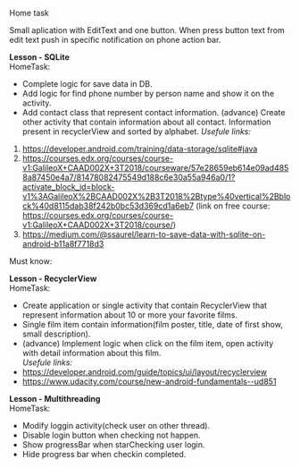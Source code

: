Home task

Small aplication with EditText and one button. When press button text from edit text push in specific notification on phone action bar.



**Lesson - SQLite**<br/>
HomeTask:
- Complete logic for save data in DB.
- Add logic for find phone number by person name and show it on the activity.
- Add contact class that represent contact information.
(advance) Create other activity that contain information about all contact. Information present in recyclerView and sorted by alphabet.
*Usefule links:*
1. https://developer.android.com/training/data-storage/sqlite#java
2. https://courses.edx.org/courses/course-v1:GalileoX+CAAD002X+3T2018/courseware/57e28659eb614e09ad4858a87450e4a7/81478082475549d188c6e30a55a946a0/1?activate_block_id=block-v1%3AGalileoX%2BCAAD002X%2B3T2018%2Btype%40vertical%2Bblock%40d8115dab38f242b0bc53d369cd1a6eb7 (link on free course: https://courses.edx.org/courses/course-v1:GalileoX+CAAD002X+3T2018/course/)
3. https://medium.com/@ssaurel/learn-to-save-data-with-sqlite-on-android-b11a8f7718d3

Must know:

**Lesson - RecyclerView** <br/>
HomeTask:
 - Create application or single activity that contain  RecyclerView that represent information about 10 or more your favorite films.
 - Single film item contain information(film poster, title, date of first show, small description).
 - (advance) Implement logic when click on the film item, open activity with detail information about this film.<br/>
*Usefule links:*
 - https://developer.android.com/guide/topics/ui/layout/recyclerview
 - https://www.udacity.com/course/new-android-fundamentals--ud851

**Lesson - Multithreading**<br/>
HomeTask:
 - Modify loggin activity(check user on other thread).
 - Disable login button when checking not happen.
 - Show progressBar when starChecking user login.
 - Hide progress bar when checkin completed.
